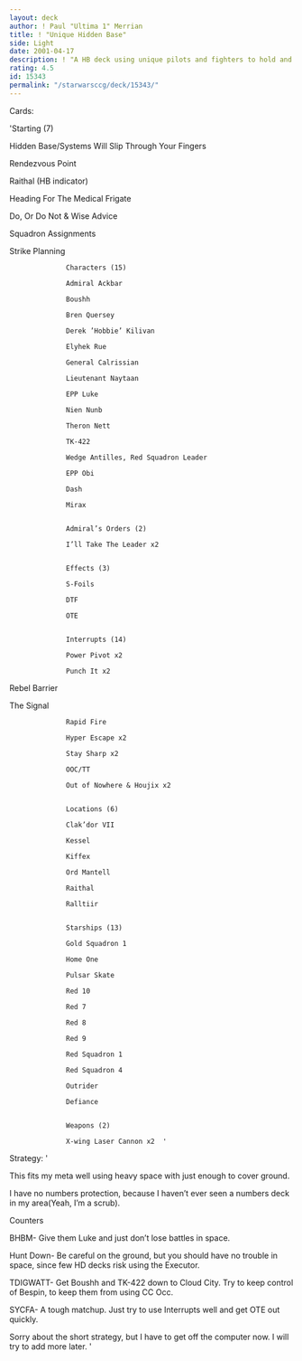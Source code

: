 ```yaml
---
layout: deck
author: ! Paul "Ultima 1" Merrian
title: ! "Unique Hidden Base"
side: Light
date: 2001-04-17
description: ! "A HB deck using unique pilots and fighters to hold and drain."
rating: 4.5
id: 15343
permalink: "/starwarsccg/deck/15343/"
---
```

Cards: 

'Starting (7) 

Hidden Base/Systems Will Slip Through Your Fingers 

Rendezvous Point 

Raithal (HB indicator) 

Heading For The Medical Frigate 

Do, Or Do Not & Wise Advice 

Squadron Assignments 

Strike Planning 


                  Characters (15) 

                  Admiral Ackbar 

                  Boushh 

                  Bren Quersey 

                  Derek ’Hobbie’ Kilivan 

                  Elyhek Rue 

                  General Calrissian 

                  Lieutenant Naytaan 

                  EPP Luke 

                  Nien Nunb 

                  Theron Nett 

                  TK-422 

                  Wedge Antilles, Red Squadron Leader 

                  EPP Obi 

                  Dash 

                  Mirax 


                  Admiral’s Orders (2) 

                  I’ll Take The Leader x2 


                  Effects (3) 

                  S-Foils 

                  DTF 

                  OTE 


                  Interrupts (14) 

                  Power Pivot x2 

                  Punch It x2 

Rebel Barrier 

The Signal 

                  Rapid Fire 

                  Hyper Escape x2 

                  Stay Sharp x2 

                  OOC/TT 

                  Out of Nowhere & Houjix x2 


                  Locations (6) 

                  Clak’dor VII 

                  Kessel 

                  Kiffex

                  Ord Mantell 

                  Raithal 

                  Ralltiir 


                  Starships (13) 

                  Gold Squadron 1 

                  Home One 

                  Pulsar Skate 

                  Red 10 

                  Red 7 

                  Red 8 

                  Red 9 

                  Red Squadron 1 

                  Red Squadron 4 

                  Outrider 

                  Defiance 


                  Weapons (2) 

                  X-wing Laser Cannon x2  '

Strategy: '

This fits my meta well using heavy space with just enough to cover ground.

I have no numbers protection, because I haven’t ever seen a numbers deck in my area(Yeah, I’m a scrub).


Counters

BHBM- Give them Luke and just don’t lose battles in space.

Hunt Down- Be careful on the ground, but you should have no trouble in space, since few HD decks risk using the Executor.

TDIGWATT- Get Boushh and TK-422 down to Cloud City.  Try to keep control of Bespin, to keep them from using CC Occ.

SYCFA- A tough matchup.  Just try to use Interrupts well and get OTE out quickly.


Sorry about the short strategy, but I have to get off the computer now.  I will try to add more later. '

